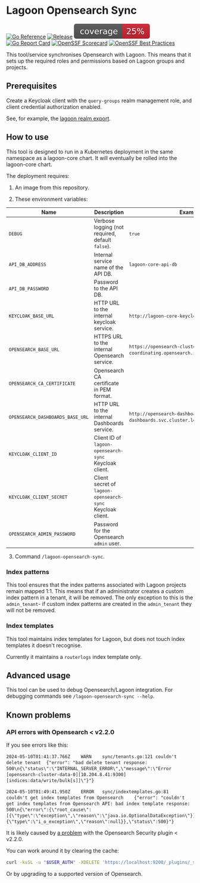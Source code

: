 # Lagoon Opensearch Sync

[![Go Reference](https://pkg.go.dev/badge/github.com/uselagoon/lagoon-opensearch-sync.svg)](https://pkg.go.dev/github.com/uselagoon/lagoon-opensearch-sync)
[![Release](https://github.com/uselagoon/lagoon-opensearch-sync/actions/workflows/release.yaml/badge.svg)](https://github.com/uselagoon/lagoon-opensearch-sync/actions/workflows/release.yaml)
[![coverage](https://raw.githubusercontent.com/uselagoon/lagoon-opensearch-sync/badges/.badges/main/coverage.svg)](https://github.com/uselagoon/lagoon-opensearch-sync/actions/workflows/coverage.yaml)
[![Go Report Card](https://goreportcard.com/badge/github.com/uselagoon/lagoon-opensearch-sync)](https://goreportcard.com/report/github.com/uselagoon/lagoon-opensearch-sync)
[![OpenSSF Scorecard](https://api.securityscorecards.dev/projects/github.com/uselagoon/lagoon-opensearch-sync/badge)](https://securityscorecards.dev/viewer/?uri=github.com/uselagoon/lagoon-opensearch-sync)
[![OpenSSF Best Practices](https://www.bestpractices.dev/projects/8659/badge)](https://www.bestpractices.dev/projects/8659)

This tool/service synchronises Opensearch with Lagoon.
This means that it sets up the required roles and permissions based on Lagoon groups and projects.

## Prerequisites

Create a Keycloak client with the `query-groups` realm management role, and client credential authorization enabled.

See, for example, the [lagoon realm export](https://github.com/uselagoon/lagoon/tree/main/services/keycloak).

## How to use

This tool is designed to run in a Kubernetes deployment in the same namespace as a lagoon-core chart.
It will eventually be rolled into the lagoon-core chart.

The deployment requires:

1. An image from this repository.

2. These environment variables:

| Name                             | Description                                                | Example                                                                     |
| ---                              | ---                                                        | ---                                                                         |
| `DEBUG`                          | Verbose logging (not required, default `false`).           | `true`                                                                      |
| `API_DB_ADDRESS`                 | Internal service name of the API DB.                       | `lagoon-core-api-db`                                                        |
| `API_DB_PASSWORD`                | Password to the API DB.                                    |                                                                             |
| `KEYCLOAK_BASE_URL`              | HTTP URL to the internal keycloak service.                 | `http://lagoon-core-keycloak:8080/`                                         |
| `OPENSEARCH_BASE_URL`            | HTTPS URL to the internal Opensearch service.              | `https://opensearch-cluster-coordinating.opensearch.svc.cluster.local:9200` |
| `OPENSEARCH_CA_CERTIFICATE`      | Opensearch CA certificate in PEM format.                   |                                                                             |
| `OPENSEARCH_DASHBOARDS_BASE_URL` | HTTP URL to the internal Dashboards service.               | `http://opensearch-dashboards.opensearch-dashboards.svc.cluster.local:5601` |
| `KEYCLOAK_CLIENT_ID`             | Client ID of `lagoon-opensearch-sync` Keycloak client.     |                                                                             |
| `KEYCLOAK_CLIENT_SECRET`         | Client secret of `lagoon-opensearch-sync` Keycloak client. |                                                                             |
| `OPENSEARCH_ADMIN_PASSWORD`      | Password for the Opensearch `admin` user.                  |                                                                             |

3. Command `/lagoon-opensearch-sync`.

### Index patterns

This tool ensures that the index patterns associated with Lagoon projects remain mapped 1:1.
This means that if an administrator creates a custom index pattern in a tenant, it will be removed.
The only exception to this is the `admin_tenant`- if custom index patterns are created in the `admin_tenant` they will not be removed.

### Index templates

This tool maintains index templates for Lagoon, but does not touch index templates it doesn't recognise.

Currently it maintains a `routerlogs` index template only.

## Advanced usage

This tool can be used to debug Opensearch/Lagoon integration.
For debugging commands see `/lagoon-opensearch-sync --help`.

## Known problems

### API errors with Opensearch < v2.2.0

If you see errors like this:

```
2024-05-10T01:41:37.766Z	WARN	sync/tenants.go:121	couldn't delete tenant	{"error": "bad delete tenant response: 500\n{\"status\":\"INTERNAL_SERVER_ERROR\",\"message\":\"Error [opensearch-cluster-data-0][10.204.8.41:9300][indices:data/write/bulk[s]]\"}"}
```

```
2024-05-10T01:49:41.950Z	ERROR	sync/indextemplates.go:81	couldn't get index templates from Opensearch	{"error": "couldn't get index templates from Opensearch API: bad index template response: 500\n{\"error\":{\"root_cause\":[{\"type\":\"exception\",\"reason\":\"java.io.OptionalDataException\"}],\"type\":\"exception\",\"reason\":\"java.io.OptionalDataException\",\"caused_by\":{\"type\":\"i_o_exception\",\"reason\":null}},\"status\":500}"}
```

It is likely caused by [a problem](https://github.com/opensearch-project/security/issues/1961) with the Opensearch Security plugin < v2.2.0.

You can work around it by clearing the cache:

```bash
curl -ksSL -u "$USER_AUTH" -XDELETE 'https://localhost:9200/_plugins/_security/api/cache'
```

Or by upgrading to a supported version of Opensearch.
